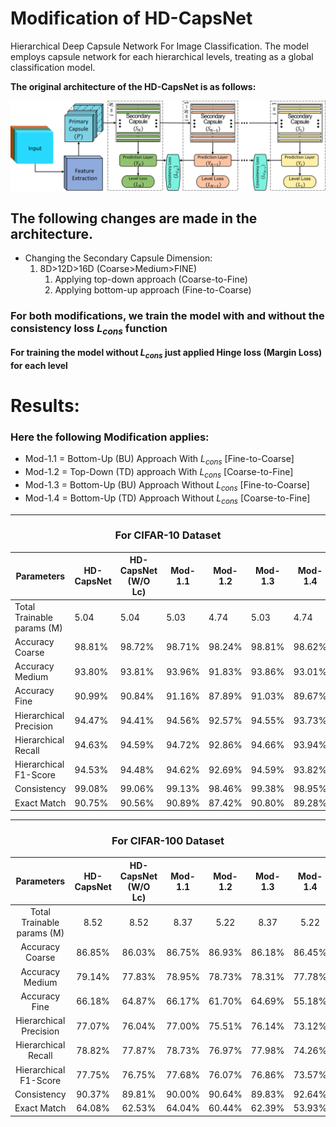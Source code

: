 # Modification of HD-CapsNet
Hierarchical Deep Capsule Network For Image Classification. The model employs capsule network for each hierarchical levels, treating as a global classification model.
 
**The original architecture of the HD-CapsNet is as follows:**
 
![fig:Architecture](Results/Architecture.png?raw=true "Architecture of the HD-CapsNet")
 
## The following changes are made in the architecture.
- Changing the Secondary Capsule Dimension:
	1. 8D>12D>16D (Coarse>Medium>FINE)
		1. Applying top-down approach (Coarse-to-Fine)
		2. Applying bottom-up approach (Fine-to-Coarse)
		
### For both modifications, we train the model with and without the consistency loss $L_{cons}$ function

**For training the model without $L_{cons}$ just applied Hinge loss (Margin Loss) for each level**

# Results:
### Here the following Modification applies:

- Mod-1.1       = Bottom-Up (BU) Approach With $L_{cons}$    \[Fine-to-Coarse\]		
- Mod-1.2	= Top-Down (TD) approach With $L_{cons}$	 \[Coarse-to-Fine\]			
- Mod-1.3	= Bottom-Up (BU) Approach Without $L_{cons}$ \[Fine-to-Coarse\]				
- Mod-1.4	= Bottom-Up (TD) Approach Without $L_{cons}$ \[Coarse-to-Fine\]	

***
<h3 align="center"> For CIFAR-10 Dataset </h3>

| Parameters                        | HD-CapsNet | HD-CapsNet (W/O Lc) | Mod-1.1 | Mod-1.2 | Mod-1.3 | Mod-1.4 |
|-----------------------------------|------------|---------------------|---------|---------|---------|---------|
| Total  Trainable       params (M) | 5.04       | 5.04                | 5.03    | 4.74    | 5.03    | 4.74    |
| Accuracy Coarse                   | 98.81%     | 98.72%              | 98.71%  | 98.24%  | 98.81%  | 98.62%  |
| Accuracy Medium                   | 93.80%     | 93.81%              | 93.96%  | 91.83%  | 93.86%  | 93.01%  |
| Accuracy Fine                     | 90.99%     | 90.84%              | 91.16%  | 87.89%  | 91.03%  | 89.67%  |
| Hierarchical Precision            | 94.47%     | 94.41%              | 94.56%  | 92.57%  | 94.55%  | 93.73%  |
| Hierarchical Recall               | 94.63%     | 94.59%              | 94.72%  | 92.86%  | 94.66%  | 93.94%  |
| Hierarchical F1-Score             | 94.53%     | 94.48%              | 94.62%  | 92.69%  | 94.59%  | 93.82%  |
| Consistency                       | 99.08%     | 99.06%              | 99.13%  | 98.46%  | 99.38%  | 98.95%  |
| Exact Match                       | 90.75%     | 90.56%              | 90.89%  | 87.42%  | 90.80%  | 89.28%  |

***
<h3 align="center"> For CIFAR-100 Dataset </h3>

|            Parameters            | HD-CapsNet | HD-CapsNet (W/O Lc) | Mod-1.1 | Mod-1.2 | Mod-1.3 | Mod-1.4 |
|:--------------------------------:|:----------:|:-------------------:|:-------:|:-------:|:-------:|:-------:|
| Total  Trainable      params (M) |    8.52    |         8.52        |   8.37  |   5.22  |   8.37  |   5.22  |
|          Accuracy Coarse         |   86.85%   |        86.03%       |  86.75% |  86.93% |  86.18% |  86.45% |
|          Accuracy Medium         |   79.14%   |        77.83%       |  78.95% |  78.73% |  78.31% |  77.78% |
|           Accuracy Fine          |   66.18%   |        64.87%       |  66.17% |  61.70% |  64.69% |  55.18% |
|      Hierarchical Precision      |   77.07%   |        76.04%       |  77.00% |  75.51% |  76.14% |  73.12% |
|        Hierarchical Recall       |   78.82%   |        77.87%       |  78.73% |  76.97% |  77.98% |  74.26% |
|       Hierarchical F1-Score      |   77.75%   |        76.75%       |  77.68% |  76.07% |  76.86% |  73.57% |
|            Consistency           |   90.37%   |        89.81%       |  90.00% |  90.64% |  89.83% |  92.64% |
|            Exact Match           |   64.08%   |        62.53%       |  64.04% |  60.44% |  62.39% |  53.93% |

			

